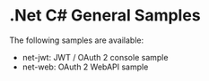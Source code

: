 # .Net C# General Samples
The following samples are available:

  * net-jwt: JWT / OAuth 2 console sample
  * net-web: OAuth 2 WebAPI sample
